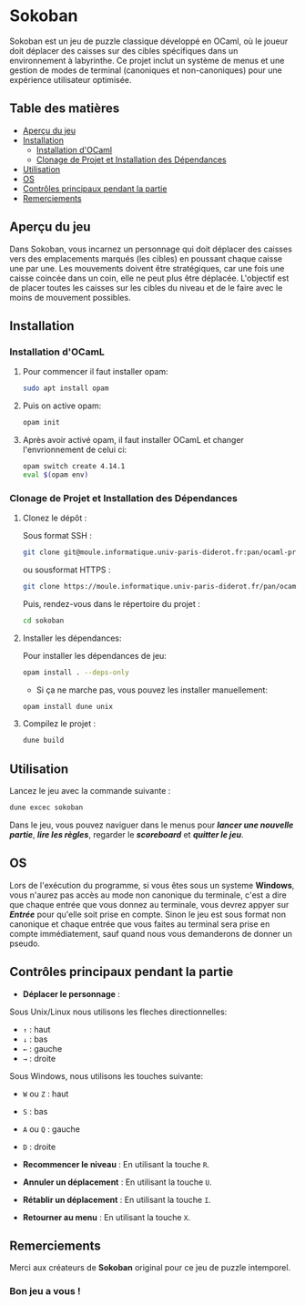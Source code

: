# Sokoban

Sokoban est un jeu de puzzle classique développé en OCaml, où le joueur doit déplacer des caisses sur des cibles spécifiques dans un environnement à labyrinthe. Ce projet inclut un système de menus et une gestion de modes de terminal (canoniques et non-canoniques) pour une expérience utilisateur optimisée.


## Table des matières

- [Aperçu du jeu](#aperçu-du-jeu)
- [Installation](#installation)
  - [Installation d'OCaml](#installation-docaml)
  - [Clonage de Projet et Installation des Dépendances](#clonage-de-projet-et-installation-des-dépendances)
- [Utilisation](#utilisation)
- [OS](#os)
- [Contrôles principaux pendant la partie](#contrôles-principaux-pendant-la-partie)
- [Remerciements](#remerciements)


## Aperçu du jeu

Dans Sokoban, vous incarnez un personnage qui doit déplacer des caisses vers des emplacements marqués (les cibles) en poussant chaque caisse une par une. Les mouvements doivent être stratégiques, car une fois une caisse coincée dans un coin, elle ne peut plus être déplacée. L'objectif est de placer toutes les caisses sur les cibles du niveau et de le faire avec le moins de mouvement possibles.

## Installation

### Installation d'OCamL

1. Pour commencer il faut installer opam:
    ```bash
    sudo apt install opam
    ```
  
2. Puis on active opam:
    ```bash
    opam init
    ```

3. Après avoir activé opam, il faut installer OCamL et changer l'envrionnement de celui ci:
    ```bash
    opam switch create 4.14.1
    eval $(opam env)
    ```

### Clonage de Projet et Installation des Dépendances


1. Clonez le dépôt :

    Sous format SSH :
    ```bash
    git clone git@moule.informatique.univ-paris-diderot.fr:pan/ocaml-project.git
    ```
    ou sousformat HTTPS :
     ```bash
    git clone https://moule.informatique.univ-paris-diderot.fr/pan/ocaml-project.git
     ```

    Puis, rendez-vous dans le répertoire du projet :
    ```bash
    cd sokoban
    ```
   
2. Installer les dépendances:

    Pour installer les dépendances de jeu:
    ```bash
    opam install . --deps-only
    ```

    - Si ça ne marche pas, vous pouvez les installer manuellement:
    ```bash
    opam install dune unix
    ```
    

3. Compilez le projet :
    ```bash
    dune build
    ```

## Utilisation

Lancez le jeu avec la commande suivante :

```bash
dune excec sokoban
```

Dans le jeu, vous pouvez naviguer dans le menus pour ***lancer une nouvelle partie***, ***lire les règles***, regarder le ***scoreboard*** et ***quitter le jeu***.


## OS 

Lors de l'exécution du programme, si vous êtes sous un systeme **Windows**, vous n'aurez pas accès au mode non canonique du terminale, c'est a dire que chaque entrée que vous donnez au terminale, vous devrez appyer sur ***Entrée*** pour qu'elle soit prise en compte. Sinon le jeu est sous format non canonique et chaque entrée que vous faites au terminal sera prise en compte immédiatement, sauf quand nous vous demanderons de donner un pseudo.


## Contrôles principaux pendant la partie

- **Déplacer le personnage** : 

Sous Unix/Linux nous utilisons les fleches directionnelles:
- `↑` : haut
- `↓` : bas
- `←` : gauche
- `→` : droite

Sous Windows, nous utilisons les touches suivante:
- `W` ou `Z` : haut
- `S` : bas
- `A` ou `Q` : gauche
- `D` : droite


- **Recommencer le niveau** : En utilisant la touche `R`.
- **Annuler un déplacement** : En utilisant la touche `U`.
- **Rétablir un déplacement** : En utilisant la touche `I`.
- **Retourner au menu** : En utilisant la touche `X`.

## Remerciements

Merci aux créateurs de **Sokoban** original pour ce jeu de puzzle intemporel.

### Bon jeu a vous ! 



